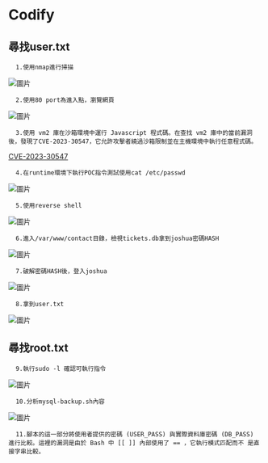 Codify
===
尋找user.txt
---
      1.使用nmap進行掃描

   ![圖片](https://github.com/favorite986141/jamescao/assets/125249893/0c00ac91-6a05-4b20-9a49-cd2f7a803930)

      2.使用80 port為進入點，瀏覽網頁

   ![圖片](https://github.com/favorite986141/jamescao/assets/125249893/71fa5ff9-33cd-4343-baf9-9262c677d5ac)

      3.使用 vm2 庫在沙箱環境中運行 Javascript 程式碼。在查找 vm2 庫中的當前漏洞後，發現了CVE-2023-30547，它允許攻擊者繞過沙箱限制並在主機環境中執行任意程式碼。

   [CVE-2023-30547](https://gist.github.com/leesh3288/381b230b04936dd4d74aaf90cc8bb244)

      4.在runtime環境下執行POC指令測試使用cat /etc/passwd

   ![圖片](https://github.com/favorite986141/jamescao/assets/125249893/13170605-5477-4863-8cbc-ff48a9a65ee7)

      5.使用reverse shell

   ![圖片](https://github.com/favorite986141/jamescao/assets/125249893/0ed4a6d2-aa3c-45e2-af79-f4b7d588acf9)

      6.進入/var/www/contact目錄，檢視tickets.db拿到joshua密碼HASH

   ![圖片](https://github.com/favorite986141/jamescao/assets/125249893/bfb6ea03-f494-4d0b-b431-dc358a937d1d)

      7.破解密碼HASH後，登入joshua

   ![圖片](https://github.com/favorite986141/jamescao/assets/125249893/87abbb76-f893-427a-a1cc-83caa6844a99)

      8.拿到user.txt

   ![圖片](https://github.com/favorite986141/jamescao/assets/125249893/f499abca-2b8a-4ec8-a720-1e8c7119eaa4)

尋找root.txt
---

      9.執行sudo -l 確認可執行指令

   ![圖片](https://github.com/favorite986141/jamescao/assets/125249893/35fecdc5-8641-422f-aeed-82fb65c52c04)

      10.分析mysql-backup.sh內容

   ![圖片](https://github.com/favorite986141/jamescao/assets/125249893/fcc7ea94-9229-405b-a45d-912a4fef8cf9)

      11.腳本的這一部分將使用者提供的密碼 (USER_PASS) 與實際資料庫密碼 (DB_PASS) 進行比較。這裡的漏洞是由於 Bash 中 [[ ]] 內部使用了 == ，它執行模式匹配而不 是直接字串比較。
    
